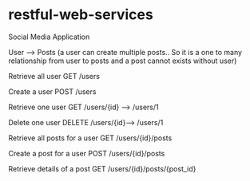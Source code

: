 # restful-web-services
Social Media Application

User --> Posts (a user can create multiple posts.. So it is a one to many relationship from user to posts and a post cannot exists without user)

Retrieve all user GET /users

Create a user POST /users

Retrieve one user GET /users/{id} --> /users/1

Delete one user DELETE /users/{id}--> /users/1

Retrieve all posts for a user GET /users/{id}/posts

Create a post for a user POST /users/{id}/posts

Retrieve details of a post GET /users/{id}/posts/{post_id}
